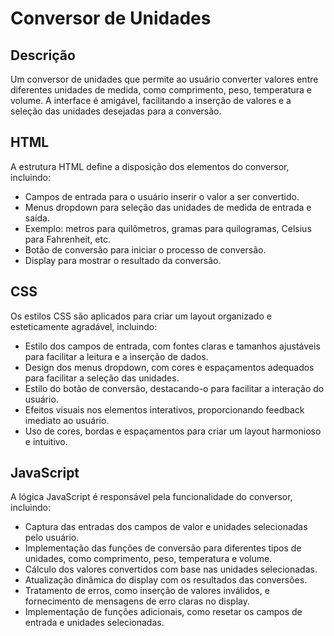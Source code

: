 # Conversor de Unidades

## Descrição
Um conversor de unidades que permite ao usuário converter valores entre diferentes unidades de medida, como comprimento, peso, temperatura e volume. A interface é amigável, facilitando a inserção de valores e a seleção das unidades desejadas para a conversão.

## HTML
A estrutura HTML define a disposição dos elementos do conversor, incluindo:
- Campos de entrada para o usuário inserir o valor a ser convertido.
- Menus dropdown para seleção das unidades de medida de entrada e saída.
- Exemplo: metros para quilômetros, gramas para quilogramas, Celsius para Fahrenheit, etc.
- Botão de conversão para iniciar o processo de conversão.
- Display para mostrar o resultado da conversão.

## CSS
Os estilos CSS são aplicados para criar um layout organizado e esteticamente agradável, incluindo:
- Estilo dos campos de entrada, com fontes claras e tamanhos ajustáveis para facilitar a leitura e a inserção de dados.
- Design dos menus dropdown, com cores e espaçamentos adequados para facilitar a seleção das unidades.
- Estilo do botão de conversão, destacando-o para facilitar a interação do usuário.
- Efeitos visuais nos elementos interativos, proporcionando feedback imediato ao usuário.
- Uso de cores, bordas e espaçamentos para criar um layout harmonioso e intuitivo.

## JavaScript
A lógica JavaScript é responsável pela funcionalidade do conversor, incluindo:
- Captura das entradas dos campos de valor e unidades selecionadas pelo usuário.
- Implementação das funções de conversão para diferentes tipos de unidades, como comprimento, peso, temperatura e volume.
- Cálculo dos valores convertidos com base nas unidades selecionadas.
- Atualização dinâmica do display com os resultados das conversões.
- Tratamento de erros, como inserção de valores inválidos, e fornecimento de mensagens de erro claras no display.
- Implementação de funções adicionais, como resetar os campos de entrada e unidades selecionadas.
